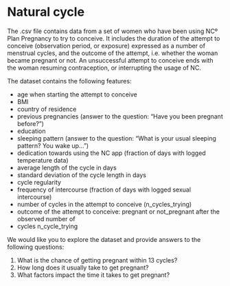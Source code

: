 # Natural cycle

The .csv file contains data from a set of women who have been using NCº Plan Pregnancy to try to conceive. It includes the duration of the attempt to conceive (observation period, or exposure) expressed as a number of menstrual cycles, and the outcome of the attempt, i.e. whether the woman became pregnant or not. An unsuccessful attempt to conceive ends with the woman resuming contraception, or interrupting the usage of NC.

The dataset contains the following features:

- age when starting the attempt to conceive
- BMI
- country of residence
- previous pregnancies (answer to the question: “Have you been pregnant before?”)
- education
- sleeping pattern (answer to the question: “What is your usual sleeping pattern? You wake up...”)
- dedication towards using the NC app (fraction of days with logged temperature data)
- average length of the cycle in days
- standard deviation of the cycle length in days
- cycle regularity
- frequency of intercourse (fraction of days with logged sexual intercourse)
- number of cycles in the attempt to conceive (n_cycles_trying)
- outcome of the attempt to conceive: pregnant or not_pregnant after the observed number of
- cycles n_cycle_trying

We would like you to explore the dataset and provide answers to the following questions:

1. What is the chance of getting pregnant within 13 cycles?
2. How long does it usually take to get pregnant?
3. What factors impact the time it takes to get pregnant?
